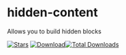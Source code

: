 # hidden-content
Allows you to build hidden blocks


[![Stars](https://img.shields.io/github/stars/Lehanchic25/hidden-content?color=7289da&label=⭐️%20Please%20Star%20Hidden%20Content%21)](https://github.com/Lehanchic25/hidden-content)
[![Download](https://img.shields.io/github/v/release/Lehanchic25/hidden-content?color=6aa84f&include_prereleases&label=Latest%20version&logo=github&logoColor=white&)](https://github.com/Lehanchic25/hidden-content/releases)[![Total Downloads](https://img.shields.io/github/downloads/Lehanchic25/hidden-content/total?color=7289da&label&logo=docusign&logoColor=white)](https://github.com/Lehanchic25/hidden-content/releases)
